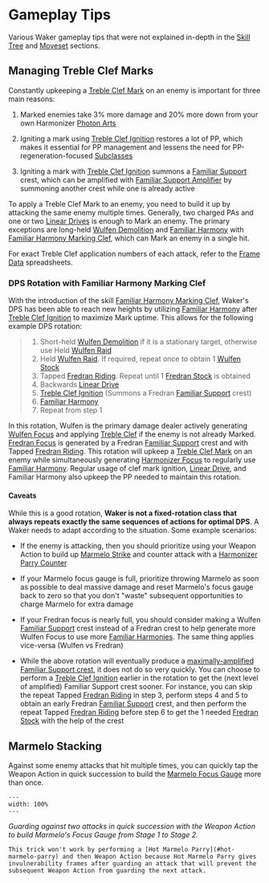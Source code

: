 # Gameplay Tips

Various Waker gameplay tips that were not explained in-depth in the [Skill Tree](#skill-tree) and [Moveset](#moveset) sections.

## Managing Treble Clef Marks

Constantly upkeeping a [Treble Clef Mark](#treble-clef-marking) on an enemy is important for three main reasons:

1. Marked enemies take 3% more damage and 20% more down from your own Harmonizer [Photon Arts](#photon-arts)

1. Igniting a mark using [Treble Clef Ignition](#treble-clef-ignition) restores a lot of PP, which makes it essential for PP management and lessens the need for PP-regeneration-focused [Subclasses](#subclass)

1. Igniting a mark with [Treble Clef Ignition](#treble-clef-ignition) summons a [Familiar Support](#familiar-support) crest, which can be amplified with [Familiar Support Amplifier](#familiar-support-amplifier) by summoning another crest while one is already active

To apply a Treble Clef Mark to an enemy, you need to build it up by attacking the same enemy multiple times.
Generally, two charged PAs and one or two [Linear Drives](#linear-drive) is enough to Mark an enemy. 
The primary exceptions are long-held [Wulfen Demolition](#wulfen-demolition) and [Familiar Harmony](#familiar-harmony) with [Familiar Harmony Marking Clef](#familiar-harmony-marking-clef), which can Mark an enemy in a single hit.

For exact Treble Clef application numbers of each attack, refer to the [Frame Data](#frame-data) spreadsheets. 

### DPS Rotation with Familiar Harmony Marking Clef

With the introduction of the skill [Familiar Harmony Marking Clef](#familiar-harmony-marking-clef), Waker's DPS has been able to reach new heights by utilizing [Familiar Harmony](#familiar-harmony) after [Treble Clef Ignition](#treble-clef-ignition) to maximize Mark uptime. This allows for the following example DPS rotation:

> 1. Short-held [Wulfen Demolition](#wulfen-demolition) if it is a stationary target, otherwise use Held [Wulfen Raid](#wulfen-raid)
> 1. Held [Wulfen Raid](#wulfen-raid). If required, repeat once to obtain 1 [Wulfen Stock](#harmonizer-focus)
> 1. Tapped [Fredran Riding](#fredran-riding). Repeat until 1 [Fredran Stock](#harmonizer-focus) is obtained
> 1. Backwards [Linear Drive](#linear-drive)
> 1. [Treble Clef Ignition](#treble-clef-ignition) (Summons a Fredran [Familiar Support](#familiar-support) crest)
> 1. [Familiar Harmony](#familiar-harmony)
> 1. Repeat from step 1

In this rotation, Wulfen is the primary damage dealer actively generating [Wulfen Focus](#harmonizer-focus) and applying [Treble Clef](#treble-clef-marking) if the enemy is not already Marked.
[Fredran Focus](#harmonizer-focus) is generated by a Fredran [Familiar Support](#familiar-support) crest and with Tapped [Fredran Riding](#fredran-riding).
This rotation will upkeep a [Treble Clef Mark](#treble-clef-marking) on an enemy while simultaneously generating [Harmonizer Focus](#harmonizer-focus) to regularly use [Familiar Harmony](#familiar-harmony). Regular usage of clef mark ignition, [Linear Drive](#linear-drive), and Familiar Harmony also upkeep the PP needed to maintain this rotation.

#### Caveats

While this is a good rotation, **Waker is not a fixed-rotation class that always repeats exactly the same sequences of actions for optimal DPS**. A Waker needs to adapt according to the situation. Some example scenarios:

- If the enemy is attacking, then you should prioritize using your Weapon Action to build up [Marmelo Strike](#marmelo-strike) and counter attack with a [Harmonizer Parry Counter](#harmonizer-parry-counter)

- If your Marmelo focus gauge is full, prioritize throwing Marmelo as soon as possible to deal massive damage and reset Marmelo's focus gauge back to zero so that you don't "waste" subsequent opportunities to charge Marmelo for extra damage

- If your Fredran focus is nearly full, you should consider making a Wulfen [Familiar Support](#familiar-support) crest instead of a Fredran crest to help generate more Wulfen Focus to use more [Familiar Harmonies](#familiar-harmony). The same thing applies vice-versa (Wulfen vs Fredran)

- While the above rotation will eventually produce a [maximally-amplified Familiar Support crest](#familiar-support-amplifier), it does not do so very quickly. You can choose to perform a [Treble Clef Ignition](#treble-clef-ignition) earlier in the rotation to get the (next level of amplified) Familiar Support crest sooner. For instance, you can skip the repeat Tapped [Fredran Riding](#fredran-riding) in step 3, perform steps 4 and 5 to obtain an early Fredran [Familiar Support](#familiar-support) crest, and then perform the repeat Tapped [Fredran Riding](#fredran-riding) before step 6 to get the 1 needed [Fredran Stock](#harmonizer-focus) with the help of the crest


## Marmelo Stacking

Against some enemy attacks that hit multiple times, you can quickly tap the Weapon Action in quick succession to build the [Marmelo Focus Gauge](#marmelo-strike) more than once.

```{video} _static/gameplay/DoubleMarmeloParry.mp4
---
width: 100%
---
```
_Guarding against two attacks in quick succession with the Weapon Action to build Marmelo's Focus Gauge from Stage 1 to Stage 2._

```{note}
This trick won't work by performing a [Hot Marmelo Parry](#hot-marmelo-parry) and then Weapon Action because Hot Marmelo Parry gives invulnerability frames after guarding an attack that will prevent the subsequent Weapon Action from guarding the next attack. 
```
